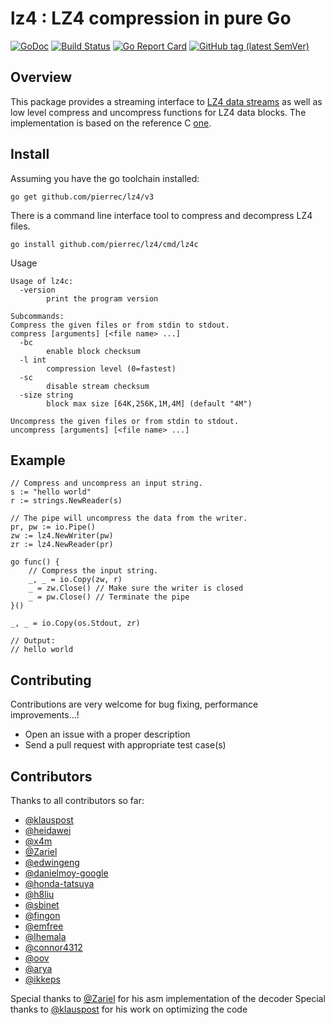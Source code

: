 # lz4 : LZ4 compression in pure Go

[![GoDoc](https://godoc.org/github.com/pierrec/lz4?status.svg)](https://godoc.org/github.com/pierrec/lz4)
[![Build Status](https://travis-ci.org/pierrec/lz4.svg?branch=master)](https://travis-ci.org/pierrec/lz4)
[![Go Report Card](https://goreportcard.com/badge/github.com/pierrec/lz4)](https://goreportcard.com/report/github.com/pierrec/lz4)
[![GitHub tag (latest SemVer)](https://img.shields.io/github/tag/pierrec/lz4.svg?style=social)](https://github.com/pierrec/lz4/tags)

## Overview

This package provides a streaming interface to [LZ4 data streams](http://fastcompression.blogspot.fr/2013/04/lz4-streaming-format-final.html) as well as low level compress and uncompress functions for LZ4 data blocks.
The implementation is based on the reference C [one](https://github.com/lz4/lz4).

## Install

Assuming you have the go toolchain installed:

```
go get github.com/pierrec/lz4/v3
```

There is a command line interface tool to compress and decompress LZ4 files.

```
go install github.com/pierrec/lz4/cmd/lz4c
```

Usage

```
Usage of lz4c:
  -version
        print the program version

Subcommands:
Compress the given files or from stdin to stdout.
compress [arguments] [<file name> ...]
  -bc
        enable block checksum
  -l int
        compression level (0=fastest)
  -sc
        disable stream checksum
  -size string
        block max size [64K,256K,1M,4M] (default "4M")

Uncompress the given files or from stdin to stdout.
uncompress [arguments] [<file name> ...]

```


## Example

```
// Compress and uncompress an input string.
s := "hello world"
r := strings.NewReader(s)

// The pipe will uncompress the data from the writer.
pr, pw := io.Pipe()
zw := lz4.NewWriter(pw)
zr := lz4.NewReader(pr)

go func() {
	// Compress the input string.
	_, _ = io.Copy(zw, r)
	_ = zw.Close() // Make sure the writer is closed
	_ = pw.Close() // Terminate the pipe
}()

_, _ = io.Copy(os.Stdout, zr)

// Output:
// hello world
```

## Contributing

Contributions are very welcome for bug fixing, performance improvements...!

- Open an issue with a proper description
- Send a pull request with appropriate test case(s)

## Contributors

Thanks to all contributors so far:

- [@klauspost](https://github.com/klauspost)
- [@heidawei](https://github.com/heidawei)
- [@x4m](https://github.com/x4m)
- [@Zariel](https://github.com/Zariel)
- [@edwingeng](https://github.com/edwingeng)
- [@danielmoy-google](https://github.com/danielmoy-google)
- [@honda-tatsuya](https://github.com/honda-tatsuya)
- [@h8liu](https://github.com/h8liu)
- [@sbinet](https://github.com/sbinet)
- [@fingon](https://github.com/fingon)
- [@emfree](https://github.com/emfree)
- [@lhemala](https://github.com/lhemala)
- [@connor4312](https://github.com/connor4312)
- [@oov](https://github.com/oov)
- [@arya](https://github.com/arya)
- [@ikkeps](https://github.com/ikkeps)

Special thanks to [@Zariel](https://github.com/Zariel) for his asm implementation of the decoder
Special thanks to [@klauspost](https://github.com/klauspost) for his work on optimizing the code
